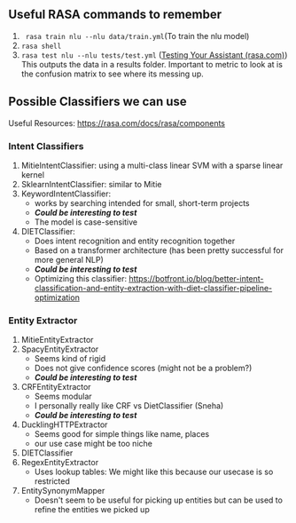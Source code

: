 
## Useful RASA commands to remember 
1) ``` rasa train nlu --nlu data/train.yml```(To train the nlu model)
2) ```rasa shell``` 
3) ```rasa test nlu --nlu tests/test.yml``` ([Testing Your Assistant (rasa.com)](https://rasa.com/docs/rasa/testing-your-assistant/))
	This outputs the data in a results folder. Important to metric to look at is the confusion matrix to see where its messing up. 

## Possible Classifiers we can use
Useful Resources: https://rasa.com/docs/rasa/components
 
### Intent Classifiers
1) MitieIntentClassifier: using a multi-class linear SVM with a sparse linear kernel 
2) SklearnIntentClassifier: similar to Mitie
3) KeywordIntentClassifier: 
	- works by searching intended for small, short-term projects
	- ***Could be interesting to test***
	- The model is case-sensitive
4) DIETClassifier: 
	- Does intent recognition and entity recognition together 
	- Based on a transformer architecture (has been pretty successful for more general NLP) 
	- ***Could be interesting to test***
	- Optimizing this classifier: https://botfront.io/blog/better-intent-classification-and-entity-extraction-with-diet-classifier-pipeline-optimization

### Entity Extractor 
1) MitieEntityExtractor
2) SpacyEntityExtractor
	- Seems kind of rigid 
	- Does not give confidence scores (might not be a problem?) 
	- ***Could be interesting to test***
3) CRFEntityExtractor
	- Seems modular 
	- I personally really like CRF vs DietClassifier (Sneha) 
	- ***Could be interesting to test***
4) DucklingHTTPExtractor
	- Seems good for simple things like name, places 
	- our use case might be too niche 
5) DIETClassifier
6) RegexEntityExtractor
	- Uses lookup tables: We might like this because our usecase is so restricted 
7) EntitySynonymMapper
	- Doesn't seem to be useful for picking up entities but can be used to refine the entities we picked up 
